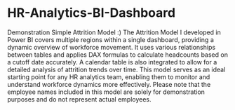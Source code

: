 # HR-Analytics-BI-Dashboard
Demonstration Simple Attrition Model :)
The Attrition Model I developed in Power BI covers multiple regions within a single dashboard, 
providing a dynamic overview of workforce movement. 
It uses various relationships between tables and applies DAX formulas to calculate headcounts based on a cutoff date accurately.
A calendar table is also integrated to allow for a detailed analysis of attrition trends over time. 
This model serves as an ideal starting point for any HR analytics team, 
enabling them to monitor and understand workforce dynamics more effectively. 
Please note that the employee names included in this model are solely for demonstration purposes and do not represent actual employees.
